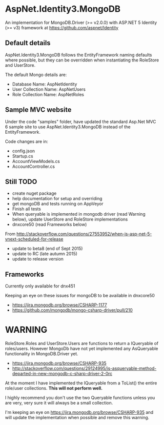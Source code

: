 # AspNet.Identity3.MongoDB

<!-- [![Build status](https://ci.appveyor.com/api/projects/status/yopbw2mrf8ppqfkp/branch/master?svg=true)](https://ci.appveyor.com/project/saan800/aspnet-identity3-mongodb/branch/master) -->

An implementation for MongoDB.Driver (>= v2.0.0) with ASP.NET 5 Identity (>= v3) framework at <https://github.com/aspnet/Identity>


## Default details
AspNet.Identity3.MongoDB follows the EntityFramework naming defaults where possible, but they can be overridden 
when instantiating the RoleStore and UserStore.

The default Mongo details are:

* Database Name: AspNetIdentity
* User Collection Name: AspNetUsers
* Role Collection Name: AspNetRoles

## Sample MVC website
Under the code "samples" folder, have updated the standard Asp.Net MVC 6 sample site to use AspNet.Identity3.MongoDB instead of the EntityFramework.

Code changes are in:

- config.json
- Startup.cs
- AccountViewModels.cs
- AccountController.cs


## Still TODO

* create nuget package
* help documentation for setup and overriding
* get mongoDB and tests running on AppVeyor
* Finish all tests
* When queryable is implemented in mongodb driver (read Warning below), update UserStore and RoleStore implementations
* dnxcore50 (read Frameworks below)

From <http://stackoverflow.com/questions/27553952/when-is-asp-net-5-vnext-scheduled-for-release>

* update to beta8 (end of Sept 2015)
* update to RC (late autumn 2015)
* update to release version


## Frameworks
Currently only available for dnx451

Keeping an eye on these issues for mongoDB to be available in dnxcore50
- <https://jira.mongodb.org/browse/CSHARP-1177>
- <https://github.com/mongodb/mongo-csharp-driver/pull/210>




# WARNING
RoleStore.Roles and UserStore.Users are functions to return a IQueryable of roles/users.
However MongoDb have not yet implemented any AsQueryable functionality in MongoDB.Driver yet.
- <https://jira.mongodb.org/browse/CSHARP-935>
- <http://stackoverflow.com/questions/29124995/is-asqueryable-method-departed-in-new-mongodb-c-sharp-driver-2-0rc>

At the moment I have implemented the IQueryable from a ToList() the entire role/user collections. **This will not perform well.**

I highly recommend you don't use the two Queryable functions unless you are very, very sure it will always be a small collection.

I'm keeping an eye on <https://jira.mongodb.org/browse/CSHARP-935> and will update the implementation when possible and remove this warning.
